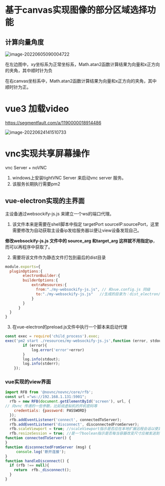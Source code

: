 # 基于canvas实现图像的部分区域选择功能

## 计算向量角度

![image-20220605090004722](https://notes-imgs.oss-cn-shanghai.aliyuncs.com/note-imgs/image-20220605090004722.png)

在左边图中，xy坐标系为正常坐标系，Math.atan2函数计算结果为向量和x正方向的夹角，其中顺时针为负

在右canvas坐标系中，Math.atan2函数计算结果为向量和x正方向的夹角，其中顺时针为正。









# vue3 加载video

https://segmentfault.com/a/1190000018914486

![image-20220624141510733](https://notes-imgs.oss-cn-shanghai.aliyuncs.com/note-imgs/image-20220624141510733.png)







# vnc实现共享屏幕操作

vnc Server + noVNC

1. windows上安装tightVNC Server 来启动vnc server 服务。
2. 该服务长期执行需要pm2





## vue-electron实现的主界面

主设备通过websockify-js.js 来建立一个ws的端口代理。

1. 该文件本来是需要在shell脚本中指定 targetPort  sourceIP:sourcePort，这里需要修改为自动获取主设备ip发给服务器以便让view设备发现自己。

**修改websockify-js.js 文件中的 source_arg 和target_arg 这样就不用指定ip**，而可以再程序中获取了。



2. 需要将该文件作为静态文件打包到最后的dist目录

```js
module.exports={
  pluginOptions:{
    	electronBuilder:{
        builderOptions:{
          	extraResources:{
              from:"./my-websockify-js.js", // 和vue.config.js 同级
              to:"./my-websockify-js.js"   //生成的目录为：dist_electron/win_unpacked/my-websockify-js.js
            }
        }
      }
  }
}
```



3. 在vue-electron的preload.js文件中执行一个脚本来启动代理

```js
const exec = require('child_process').exec;
exec('pm2 start ./resources/my-websockify-js.js',function (error, stdout, stderr) {
        if (error){
            log.error('error'+error)
        }
        log.info(stdout);
        log.info(stderr);
    });
```





### vue实现的view界面

```js
import RFB from '@novnc/novnc/core/rfb';
const url ="ws://192.168.1.131:5901";
  rfb = new RFB(document.getElementById('screen'), url, {
// 向vnc 传递的一些参数，比如说虚拟机的开机密码等
    credentials: {password: PASSWORD}
  });
  rfb.addEventListener('connect', connectedToServer);
  rfb.addEventListener('disconnect', disconnectedFromServer);
  rfb.scaleViewport = true; //scaleViewport指示是否应在本地扩展远程会话以使其适合其容器。禁用时，如果远程会话小于其容器，则它将居中，或者根据clipViewport它是否更大来处理。默认情况下禁用。
  rfb.resizeSession = true; //是一个boolean指示是否每当容器改变尺寸应被发送到调整远程会话的请求。默认情况下禁用
function connectedToServer() {  
}
function disconnectedFromServer (msg) {
     console.log('断开连接');
}
function handleDisconnect() {
  if (rfb !== null){
    return  rfb._disconnect();
  }
}
```

